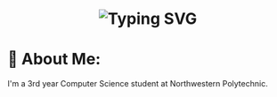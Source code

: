 <h1 align="center">
  <img src="https://readme-typing-svg.herokuapp.com?font=Fira+Code&size=30&pause=1000&color=FFFFFF&center=true&vCenter=true&width=500&lines=Hi+👋+I'm+Reece+Hutchison;Welcome+to+my+GitHub!" alt="Typing SVG" />
</h1>

# 🔭 About Me:
I'm a 3rd year Computer Science student at Northwestern Polytechnic.
